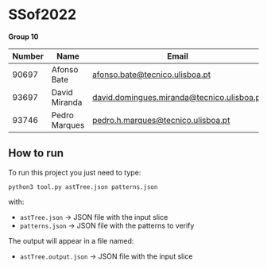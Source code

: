 # SSof2022

**Group 10** 

| Number | Name              | Email                                       |
| -------|-------------------| --------------------------------------------|
| 90697  | Afonso Bate       | <afonso.bate@tecnico.ulisboa.pt>            |
| 93697  | David Miranda     | <david.domingues.miranda@tecnico.ulisboa.pt>|
| 93746  | Pedro Marques     | <pedro.h.marques@tecnico.ulisboa.pt>        |

## How to run

To run this project you just need to type: 

    python3 tool.py astTree.json patterns.json

with:   
- `astTree.json` -> JSON file with the input slice  
- `patterns.json` -> JSON file with the patterns to verify  

The output will appear in a file named:
- `astTree.output.json` -> JSON file with the input slice
